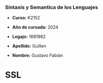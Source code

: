 ### Sintaxis y Semantica de los Lenguajes

- **Curso:** K2152

- **Año de cursada:** 2024

- **Legajo:** 1681862

- **Apellido:** Guillen

- **Nombre:** Gustavo Fabián
# SSL
